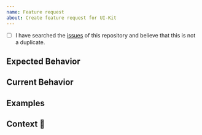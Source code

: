 ```yaml
---
name: Feature request
about: Create feature request for UI-Kit
---
```


<!--- Provide a general summary of the feature in the Title above -->

<!--
    Thank you very much for contributing to UI-Kit by creating an issue!
    To avoid duplicate issues we ask you to check off the following list.
-->

<!-- Checked checkbox should look like this: [x] -->
- [ ] I have searched the [issues](https://10.76.48.133/hv-design-system/hv-ui/issues) of this repository and believe that this is not a duplicate.

## Expected Behavior
<!---
    Describe how it should work.
-->

## Current Behavior
<!---
    Explain the difference from current behavior.
-->

## Examples 
<!---
    Provide a link to the design specification, other implementations,
    or screenshots of the expected behavior.
-->

## Context 🔦
<!---
    What are you trying to accomplish? How has the lack of this feature affected you?
    Providing context helps us come up with a solution that is most useful in the real world.
-->